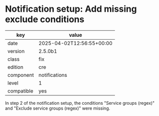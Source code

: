 [//]: # (werk v2)
# Notification setup: Add missing exclude conditions

key        | value
---------- | ---
date       | 2025-04-02T12:56:55+00:00
version    | 2.5.0b1
class      | fix
edition    | cre
component  | notifications
level      | 1
compatible | yes

In step 2 of the notification setup, the conditions "Service groups (regex)"
and "Exclude service groups (regex)" were missing.
